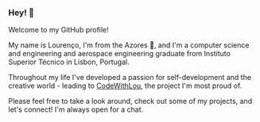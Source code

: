 ### Hey! 👋

Welcome to my GitHub profile!

My name is Lourenço, I'm from the Azores :dolphin:, and I'm a computer science and engineering and aerospace engineering graduate from Instituto Superior Técnico in Lisbon, Portugal.

Throughout my life I've developed a passion for self-development and the creative world - leading to [CodeWithLou](https://www.instagram.com/codewithlouig/), the project I'm most proud of.

Please feel free to take a look around, check out some of my projects, and let's connect! I'm always open for a chat.

